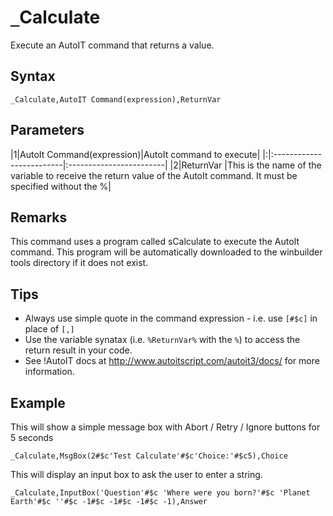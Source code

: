 # `_`Calculate #

Execute an AutoIT command that returns a value.

## Syntax ##
```
_Calculate,AutoIT Command(expression),ReturnVar
```

## Parameters ##
|1|AutoIt Command(expression)|AutoIt command to execute|
|:|:-------------------------|:------------------------|
|2|ReturnVar                 |This is the name of the variable to receive the return value of the AutoIt command. It must be specified without the %|

## Remarks ##
This command uses a program called sCalculate to execute the AutoIt command. This program will be automatically downloaded to the winbuilder tools directory if it does not exist.

## Tips ##
  * Always use simple quote in the command expression - i.e. use `[#$c]` in place of `[,]`
  * Use the variable synatax (i.e. `%ReturnVar%`  with the `%`) to access the return result in your code.
  * See !AutoIT docs at http://www.autoitscript.com/autoit3/docs/ for more information.

## Example ##
This will show a simple message box with Abort / Retry / Ignore buttons for 5 seconds
```
_Calculate,MsgBox(2#$c'Test Calculate'#$c'Choice:'#$c5),Choice
```

This will display an input box to ask the user to enter a string.
```
_Calculate,InputBox('Question'#$c 'Where were you born?'#$c 'Planet Earth'#$c ''#$c -1#$c -1#$c -1#$c -1),Answer
```
